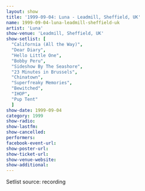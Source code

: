 ```yaml
---
layout: show
title: '1999-09-04: Luna - Leadmill, Sheffield, UK'
name: 1999-09-04-luna-leadmill-sheffield-uk
artist: 'Luna'
show-venue: 'Leadmill, Sheffield, UK'
show-setlist: [
  "California (All the Way)",
  "Dear Diary",
  "Hello Little One",
  "Bobby Peru",
  "Sideshow By The Seashore",
  "23 Minutes in Brussels",
  "Chinatown",
  "Superfreaky Memories",
  "Bewitched",
  "IHOP",
  "Pup Tent"
  ]
show-date: 1999-09-04
category: 1999
show-radio: 
show-lastfm: 
show-cancelled: 
performers: 
facebook-event-url: 
show-poster-url: 
show-ticket-url: 
show-venue-website: 
show-additional: 
---
```


Setlist source: recording